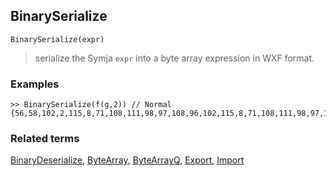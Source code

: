 ## BinarySerialize

```
BinarySerialize(expr)
```

> serialize the Symja `expr` into a byte array expression in WXF format.
 
### Examples

```
>> BinarySerialize(f(g,2)) // Normal
{56,58,102,2,115,8,71,108,111,98,97,108,96,102,115,8,71,108,111,98,97,108,96,103,67,2}
```


### Related terms 
[BinaryDeserialize](BinaryDeserialize.md), [ByteArray](ByteArray.md), [ByteArrayQ](ByteArrayQ.md), [Export](Export.md), [Import](Import.md)